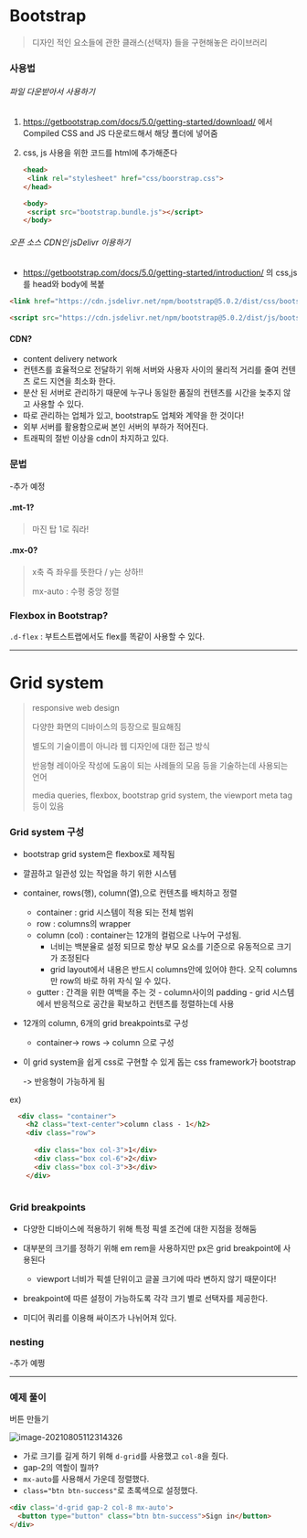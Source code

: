 # Bootstrap

> 디자인 적인 요소들에 관한 클래스(선택자) 들을 구현해놓은 라이브러리



### 사용법

###### 파일 다운받아서 사용하기

1. https://getbootstrap.com/docs/5.0/getting-started/download/ 에서 Compiled CSS and JS 다운로드해서 해당 폴더에 넣어줌

2. css, js 사용을 위한 코드를 html에 추가해준다

   ```html
   <head>
   	<link rel="stylesheet" href="css/boorstrap.css">
   </head>
   
   <body>
   	<script src="bootstrap.bundle.js"></script>
   </body>
   ```

###### 오픈 소스 CDN인 jsDelivr 이용하기

- https://getbootstrap.com/docs/5.0/getting-started/introduction/ 의 css,js를 head와 body에 복붙

```html
<link href="https://cdn.jsdelivr.net/npm/bootstrap@5.0.2/dist/css/bootstrap.min.css" rel="stylesheet" integrity="sha384-EVSTQN3/azprG1Anm3QDgpJLIm9Nao0Yz1ztcQTwFspd3yD65VohhpuuCOmLASjC" crossorigin="anonymous">
  
<script src="https://cdn.jsdelivr.net/npm/bootstrap@5.0.2/dist/js/bootstrap.bundle.min.js" integrity="sha384-MrcW6ZMFYlzcLA8Nl+NtUVF0sA7MsXsP1UyJoMp4YLEuNSfAP+JcXn/tWtIaxVXM" crossorigin="anonymous"></script>

```

#### CDN?

- content delivery network
- 컨텐츠를 효율적으로 전달하기 위해 서버와 사용자 사이의 물리적 거리를 줄여 컨텐츠 로드 지연을 최소화 한다.
- 분산 된 서버로 관리하기 때문에 누구나 동일한 품질의 컨텐츠를 시간을 늦추지 않고 사용할 수 있다.
- 따로 관리하는 업체가 있고, bootstrap도 업체와 계약을 한 것이다!
- 외부 서버를 활용함으로써 본인 서버의 부하가 적어진다.
- 트래픽의 절반 이상을 cdn이 차지하고 있다.



### 문법



-추가 예정

#### .mt-1? 

>  마진 탑 1로 줘라!

#### .mx-0?

> x축 즉 좌우를 뜻한다 / y는 상하!!
>
> mx-auto : 수평 중앙 정렬



### Flexbox in Bootstrap?

`.d-flex` : 부트스트랩에서도 flex를 똑같이 사용할 수 있다.



---



# Grid system

>  responsive web design
>
> 다양한 화면의 디바이스의 등장으로 필요해짐
>
> 별도의 기술이름이 아니라 웹 디자인에 대한 접근 방식
>
> 반응형 레이아웃 작성에 도움이 되는 사례들의 모음 등을 기술하는데 사용되는 언어
>
> media queries, flexbox, bootstrap grid system, the viewport meta tag 등이 있음



### Grid system 구성

- bootstrap grid system은 flexbox로 제작됨

- 깔끔하고 일관성 있는 작업을 하기 위한 시스템

- container, rows(행), column(열),으로 컨텐츠를 배치하고 정렬

  - container : grid 시스템이 적용 되는 전체 범위
  - row : columns의 wrapper
  - column (col) : container는 12개의 컬럼으로 나누어 구성됨. 
    - 너비는 백분율로 설정 되므로 항상 부모 요소를 기준으로 유동적으로 크기가 조정된다
    - grid layout에서 내용은 반드시 columns안에 있어야 한다. 오직 columns만 row의 바로 하위 자식 일 수 있다.
  - gutter : 간격을 위한 여백을 주는 것 
    			- column사이의 padding
      			- grid 시스템에서 반응적으로 공간을 확보하고 컨텐츠를 정렬하는데 사용

- 12개의 column, 6개의 grid breakpoints로 구성

  - container-> rows -> column 으로 구성

- 이 grid system을 쉽게 css로 구현할 수 있게 돕는 css framework가 bootstrap

  -> 반응형이 가능하게 됨



ex)

```html
  <div class= "container">
    <h2 class="text-center">column class - 1</h2>
    <div class="row">
  
      <div class="box col-3">1</div>
      <div class="box col-6">2</div>
      <div class="box col-3">3</div>
    </div>
      
```



### Grid breakpoints

- 다양한 디바이스에 적용하기 위해 특정 픽셀 조건에 대한 지점을 정해둠
- 대부분의 크기를 정하기 위해 em rem을 사용하지만 px은 grid breakpoint에 사용된다
  - viewport 너비가 픽셀 단위이고 글꼴 크기에 따라 변하지 않기 때문이다!

- breakpoint에 따른 설정이 가능하도록 각각 크기 별로 선택자를 제공한다.

- 미디어 쿼리를 이용해 싸이즈가 나뉘어져 있다.

### nesting

-추가 예쩡





---

### 예제 풀이



버튼 만들기

![image-20210805112314326](../../../../AppData/Roaming/Typora/typora-user-images/image-20210805112314326.png)

- 가로 크기를 길게 하기 위해 `d-grid`를 사용했고 `col-8`을 줬다.
- gap-2의 역할이 뭘까?
- `mx-auto`를 사용해서 가운데 정렬했다.
- `class="btn btn-success"`로 초록색으로 설정했다.

```html
<div class='d-grid gap-2 col-8 mx-auto'>
  <button type="button" class="btn btn-success">Sign in</button>
</div>
```

